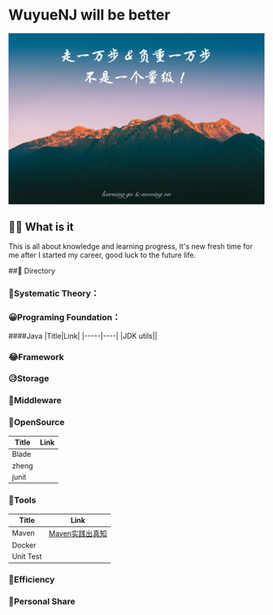 # WuyueNJ will be better

![](images/blog_background.jpg)

## ✍🏼 What is it
This is all about knowledge and learning progress, It's new fresh time for me after I started my career, good luck to the future life.

##📖 Directory

### 🤬Systematic Theory：

### 😀Programing Foundation：

####Java
|Title|Link|
|-----|----|
|JDK utils||

### 😂Framework

### 😥Storage

### 🧐Middleware

### 🤯OpenSource

|Title|Link|
|-----|----|
|Blade||
|zheng||
|junit||

### 🤩Tools
|Title|Link|
|-----|----|
|Maven|[Maven实践出真知](https://github.com/MrCQ/Wuyue-Field/blob/master/contents/Maven%20%E5%AE%9E%E8%B7%B5%E5%87%BA%E7%9C%9F%E7%9F%A5.md)|
|Docker||
|Unit Test||

### 👻Efficiency

### 🍉Personal Share